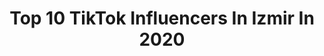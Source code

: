 ---
title: Top 10 TikTok Influencers In Izmir In 2020
description: >-
  Find top TikTok influencers in Izmir in 2020. Most popular hashtags: #ke #izmir #fyp.
platform: TikTok
hits: 356
text_top: Identify the most popular TikTok profiles on inBeat.
text_bottom: inBeat aggregates 356 TikTok influencers like this in Izmir, Turkey for you to pitch.
profiles:
  - username: "gizemadelya_"
    fullname: >-
      Galibagizzz
    bio: >-
      İZMİR🇹🇷
    location: "Turkey"
    followers: 106900
    engagement: 1398
    commentsToLikes: 0.022451
    id: ck8kfd8j4di9h0j78bh1fyamh
    verified: false
    hashtags: "#fyp, #ke, #agkgchallenge, #spenchallenge"
  - username: "fatihdilekcii"
    fullname: >-
      Fatihdilekçi
    bio: >-
      İzmir
    location: "Turkey"
    followers: 3098
    engagement: 795
    commentsToLikes: 0.005869
    id: ckaj8b8wg9i3p0i78o20hjogd
    verified: false
    hashtags: "#mpower, #m3, #izmir, #f30"
  - username: "themusti82"
    fullname: >-
      @themusti82😈
    bio: >-
      Doğru duvar yıkılmaz 😈🌹🔥 GEÇMİŞ OLSUN #İZMİR❤🙏
    location: "Turkey"
    followers: 5431
    engagement: 1691
    commentsToLikes: 0.372337
    id: cka7oszch47v70i780bhrevwo
    verified: false
    hashtags: "#tiktok, #mustafa, #team, #suk"
  - username: "bornoz"
    fullname: >-
      Boran Öz
    bio: >-
      #teamppg #teambornoz #teamasyaburcum #teammirayy 17🌱/İzmir İNSTAGRAM : @bbornoz
    location: "Turkey"
    followers: 175400
    engagement: 1791
    commentsToLikes: 0.027745
    id: ckb195l4rx5mq0j239uibaae6
    verified: false
    hashtags: "#teamppg, #foryou, #efsaney, #fyp"
  - username: "yasmin.toker"
    fullname: >-
      yasmin
    bio: >-
      60K🤲🌹 Geçmiş olsun İzmir🤲Allah yar ve yardımcınız olsun🤲 24 years old😌 İg:y
    location: "Turkey"
    followers: 52000
    engagement: 1188
    commentsToLikes: 0.074591
    id: ck9r306jvnjpg0j78qervulas
    verified: false
    hashtags: "#ke, #perilik, #csfc, #nas"
  - username: "benahmetcan"
    fullname: >-
      Ahmet Can ⚡️🥳
    bio: >-
      İzmir 😌 Takip etsene kanka🤠🤠🤠🥰🤩🤩😎😎😭
    location: "Turkey"
    followers: 37700
    engagement: 1086
    commentsToLikes: 0.105519
    id: ckc924527shku0j23i18t2t98
    verified: false
    hashtags: "#kesfettttt, #tiktokturkey"
  - username: "tuba_3506"
    fullname: >-
      Tuba_3506
    bio: >-
      İZMİR ANGARA ÇİNÇİN❤ Yaşıyorum bu hayatı ıhhtan :))
    location: "Turkey"
    followers: 9511
    engagement: 1604
    commentsToLikes: 0.042644
    id: ckbkhsq5b9wjk0j23huwf53sz
    verified: false
    hashtags: "#ankaral, #06, #ortam, #yorumyap"
  - username: "yigittfly"
    fullname: >-
      Yiğit ırgaş
    bio: >-
      •İzmir @yigitbennn hesabındayım artık
    location: "Turkey"
    followers: 22600
    engagement: 1257
    commentsToLikes: 0.056116
    id: ckcvh5wbltsi40j23uojhbbwe
    verified: false
    hashtags: "#ke, #teamrga, #veetledanset, #pubggg"
  - username: "muradyolog"
    fullname: >-
      Muradyolog
    bio: >-
      İZMİR😘 İnstagram sadece MURADYOLOG Tr🇹🇷Az🇦🇿
    location: "Turkey"
    followers: 321700
    engagement: 1014
    commentsToLikes: 0.061517
    id: ck9fwrd8u2lmq0j78vwav9id0
    verified: false
    hashtags: "#balsurat, #komikvideolar, #muradyolog, #azeribalas"
  - username: "furkanizy"
    fullname: >-
      FURKAN ATILGAN⚡️
    bio: >-
      FAFC🍬 HER AKŞAM 10:30’DA CANLI YAYINDAYIM❤️ İZMİR
    location: "Turkey"
    followers: 119000
    engagement: 1291
    commentsToLikes: 0.033124
    id: ckcuti09kkhvs0j232mgyygks
    verified: false
    hashtags: "#ke, #beni, #teamat, #izmir"
---